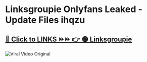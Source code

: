 
 # Linksgroupie Onlyfans Leaked - Update Files ihqzu

## <h2><a href="https://clipsfans.com/Linksgroupie&ref=git">🔗 Click to LINKS ⏩⏩ 👉 🟢 Linksgroupie </a></h2>

<a href="https://clipsfans.com/Linksgroupie&ref=git" rel="nofollow" data-target="animated-image.originalLink"><img src="https://i.ibb.co.com/xMMVF88/686577567.gif" alt="Viral Video Original" style="max-width: 100%; display: inline-block;" data-target="animated-image.originalImage"></a>

